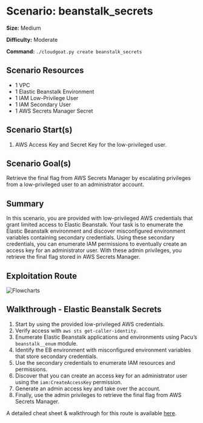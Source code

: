 # Scenario: beanstalk_secrets

**Size:** Medium

**Difficulty:** Moderate

**Command:** `./cloudgoat.py create beanstalk_secrets`

## Scenario Resources

- 1 VPC
- 1 Elastic Beanstalk Environment
- 1 IAM Low-Privilege User
- 1 IAM Secondary User
- 1 AWS Secrets Manager Secret

## Scenario Start(s)

1. AWS Access Key and Secret Key for the low-privileged user.

## Scenario Goal(s)

Retrieve the final flag from AWS Secrets Manager by escalating privileges from a low-privileged user to an administrator account.

## Summary

In this scenario, you are provided with low-privileged AWS credentials that grant limited access to Elastic Beanstalk. Your task is to enumerate the Elastic Beanstalk environment and discover misconfigured environment variables containing secondary credentials. Using these secondary credentials, you can enumerate IAM permissions to eventually create an access key for an administrator user. With these admin privileges, you retrieve the final flag stored in AWS Secrets Manager.

## Exploitation Route


![Flowcharts](https://github.com/user-attachments/assets/cf16f767-d8b3-436f-9812-c2d06ea0876b)



## Walkthrough - Elastic Beanstalk Secrets

1. Start by using the provided low-privileged AWS credentials.
2. Verify access with `aws sts get-caller-identity`.
3. Enumerate Elastic Beanstalk applications and environments using Pacu’s `beanstalk__enum` module.
4. Identify the EB environment with misconfigured environment variables that store secondary credentials.
5. Use the secondary credentials to enumerate IAM resources and permissions.
6. Discover that you can create an access key for an administrator user using the `iam:CreateAccessKey` permission.
7. Generate an admin access key and take over the account.
8. Finally, use the admin privileges to retrieve the final flag from AWS Secrets Manager.

A detailed cheat sheet & walkthrough for this route is available [here](./cheat_sheet.md).
